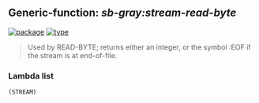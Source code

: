 ## Generic-function: ***sb-gray:stream-read-byte***
[![package](https://img.shields.io/badge/Package-SB--GRAY-5f9ea0.svg?style=social&colorA=999999)](../) [![type](https://img.shields.io/badge/Type-Generic--Function-5f9ea0.svg?style=social&colorA=999999)](../#generic-function) 

> Used by READ-BYTE; returns either an integer, or the symbol :EOF
> if the stream is at end-of-file.

### Lambda list
```
(STREAM)
```
